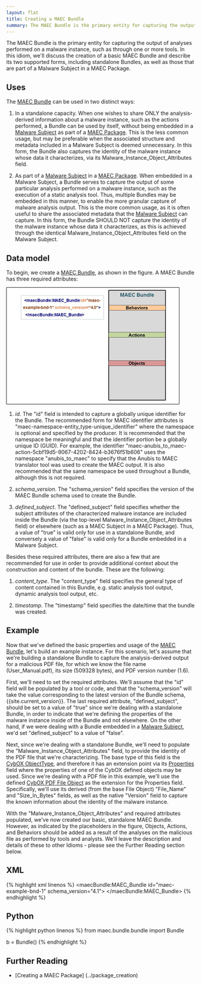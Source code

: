 ```yaml
---
layout: flat
title: Creating a MAEC Bundle
summary: The MAEC Bundle is the primary entity for capturing the output of analyses performed on a malware instance, such as through one or more tools. In this idiom, we'll discuss the creation of a basic MAEC Bundle and describe its two supported forms, including standalone Bundles, as well as those that are part of a Malware Subject in a MAEC Package.
---
```


The MAEC Bundle is the primary entity for capturing the output of analyses performed on a malware instance, such as through one or more tools. In this idiom, we'll discuss the creation of a basic MAEC Bundle and describe its two supported forms, including standalone Bundles, as well as those that are part of a Malware Subject in a MAEC Package.

## Uses
The [MAEC Bundle](/data-model/{{site.current_version}}/maecBundle/BundleType) can be used in two distinct ways:

1.	In a standalone capacity. When one wishes to share ONLY the analysis-derived information about a malware instance, such as the actions performed, a Bundle can be used by itself, without being embedded in a [Malware Subject](/data-model/{{site.current_version}}/maecPackage/MalwareSubjectType) as part of a [MAEC Package](/data-model/{{site.current_version}}/maecPackage/PackageType). This is the less common usage, but may be preferable when the associated structure and metadata included in a Malware Subject is deemed unnecessary. In this form, the Bundle also captures the identity of the malware instance whose data it characterizes, via its Malware_Instance_Object_Attributes field.

2.	As part of a [Malware Subject](/data-model/{{site.current_version}}/maecPackage/MalwareSubjectType) in a [MAEC Package](/data-model/{{site.current_version}}/maecPackage/PackageType). When embedded in a Malware Subject, a Bundle serves to capture the output of some particular analysis performed on a malware instance, such as the execution of a static analysis tool. Thus, multiple Bundles may be embedded in this manner, to enable the more granular capture of malware analysis output. This is the more common usage, as it is often useful to share the associated metadata that the [Malware Subject](/data-model/{{site.current_version}}/maecPackage/MalwareSubjectType) can capture. In this form, the Bundle SHOULD NOT capture the identity of the malware instance whose data it characterizes, as this is achieved through the identical Malware_Instance_Object_Attributes field on the Malware Subject.

## Data model
To begin, we create a [MAEC Bundle](/data-model/{{site.current_version}}/maecBundle/BundleType), as shown in the figure.  A MAEC Bundle has three required attributes:

<img src="maec_bundle.png" alt="Empty MAEC Bundle" class="aside-text"/>

1.  *id*. The "id" field is intended to capture a globally unique identifier for the Bundle. The recommended form for MAEC identifier attributes is "maec-namespace-entity_type-unique_identifier" where the namespace is optional and specified by the producer.  It is recommended that the namespace be meaningful and that the identifier portion be a globally unique ID (GUID).  For example, the identifier "maec-anubis_to_maec-action-5cbf19d5-9067-4202-8424-b3676f51b606" uses the namespace "anubis_to_maec" to specify that the Anubis to MAEC translator tool  was used to create the MAEC output.  It is also recommended that the same namespace be used throughout a Bundle, although this is not required. 

2.	*schema_version*.  The "schema_version" field specifies the version of the MAEC Bundle schema used to create the Bundle. 

3.	*defined_subject*.  The "defined_subject" field specifies whether the subject attributes of the characterized malware instance are included inside the Bundle (via the top-level Malware_Instance_Object_Attributes field) or elsewhere (such as a MAEC Subject in a MAEC Package). Thus, a value of "true" is valid only for use in a standalone Bundle, and conversely a value of "false" is valid only for a Bundle embedded in a Malware Subject. 

Besides these required attributes, there are also a few that are recommended for use in order to provide additional context about the construction and content of the bundle. These are the following:

1.	*content_type*.  The "content_type" field specifies the general type of content contained in this Bundle, e.g. static analysis tool output, dynamic analysis tool output, etc. 

2.	*timestamp*.  The "timestamp" field specifies the date/time that the bundle was created.

## Example
Now that we've defined the basic properties and usage of the [MAEC Bundle](/data-model/{{site.current_version}}/maecBundle/BundleType), let's build an example instance. For this scenario, let's assume that we're building a standalone Bundle to capture the analysis-derived output for a malicious PDF file, for which we know the file name (User_Manual.pdf), its size (509328 bytes), and PDF version number (1.6). 

First, we'll need to set the required attributes. We'll assume that the "id" field will be populated by a tool or code, and that the "schema_version" will take the value corresponding to the latest version of the Bundle schema, {{site.current_version}}. The last required attribute, "defined_subject", should be set to a value of "true" since we're dealing with a standalone Bundle, in order to indicate that we're defining the properties of the malware instance inside of the Bundle and not elsewhere. On the other hand, if we were dealing with a Bundle embedded in a [Malware Subject](/data-model/{{site.current_version}}/maecPackage/MalwareSubjectType), we'd set "defined_subject" to a value of "false". 

Next, since we're dealing with a standalone Bundle, we'll need to populate the "Malware_Instance_Object_Attributes" field, to provide the identity of the PDF file that we're characterizing. The base type of this field is the [CybOX ObjectType](/data-model/{{site.current_version}}/cybox/ObjectType), and therefore it has an extension point via its [Properties](/data-model/{{site.current_version}}/cyboxCommon/ObjectPropertiesType) field where the properties of one of the CybOX defined objects may be used. Since we're dealing with a PDF file in this example, we'll use the defined [CybOX PDF File Object](/data-model/{{site.current_version}}/PDFFileObj/PDFFileObjectType) as the extension for the Properties field. Specifically, we'll use its derived (from the base File Object) "File_Name" and "Size_In_Bytes" fields, as well as the native "Version" field to capture the known information about the identity of the malware instance.

With the "Malware_Instance_Object_Attributes" and required attributes populated, we've now created our basic, standalone MAEC Bundle. However, as indicated by the placeholders in the figure, Objects, Actions, and Behaviors should be added as a result of the analyses on the malicious file as performed by tools and analysts. We'll leave the description and details of these to other Idioms - please see the Further Reading section below.


## XML

{% highlight xml linenos %}
<maecBundle:MAEC_Bundle
 id="maec-example-bnd-1" schema_version="4.1">
 </maecBundle:MAEC_Bundle>
{% endhighlight %}

## Python

{% highlight python linenos %}
from maec.bundle.bundle import Bundle

b = Bundle()
{% endhighlight %}

## Further Reading
* [Creating a MAEC Package] (../package_creation)
